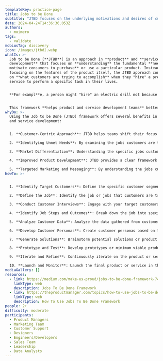 ```yaml
---
templateKey: practice-page
title: Jobs to be Done
subtitle: "JTBD focuses on the underlying motivations and desires of customers.. "
date: 2024-04-24T14:36:36.053Z
authors:
  - moimero
tags:
  - validate
mobiusTag: discovery
icon: /images/jtbd2.webp
whatIs: >-
  Job to be Done (**JTBD**) is an approach in **product** and **service
  development** that focuses on **understanding** the fundamental **needs that
  motivate consumers to purchase** or use a particular product. Instead of
  focusing on the features of the product itself, the JTBD approach concentrates
  on **what customers are trying to accomplish** when they "hire" a product or
  service to perform a specific task in their lives.


  **For exampl**e, a person might "hire" an electric drill not because they want a drill, but because they need to make holes in the wall to hang a picture. In this sense, the job the customer needs to get done is hanging a picture, and the drill is simply a tool that helps them accomplish that job.


  This framework **helps product and service development teams** better understand customer needs and motivations, which in turn can inform more effective decisions in design, marketing, and product development.
whyDo: >-
  Using the Job to be Done (JTBD) framework offers several benefits in product
  and service development:


  1. **Customer-Centric Approach**: JTBD helps teams shift their focus from product features to understanding what customers are trying to achieve. By understanding the underlying motivations of customers, teams can create products and services that truly address their needs.

  2. **Identifying Unmet Needs**: By examining the jobs customers are trying to get done, teams can uncover unmet needs or pain points in the market. This allows for the development of innovative solutions that fill gaps in the current offerings.

  3. **Market Differentiation**: Understanding the specific jobs customers are trying to accomplish can help differentiate products and services in the market. By focusing on unique aspects of the job, teams can create offerings that stand out from competitors.

  4. **Improved Product Development**: JTBD provides a clear framework for making product development decisions. Teams can prioritize features and enhancements based on how well they help customers complete the job at hand, leading to more effective product development.

  5. **Targeted Marketing and Messaging**: By understanding the jobs customers are trying to accomplish, teams can tailor their marketing and messaging to resonate with customers' motivations. This leads to more effective communication and increased customer engagement.
howTo: >-
  

  1. **Identify Target Customers**: Define the specific customer segment or market you want to focus on. This could involve demographic factors, psychographic characteristics, or specific industries.

  2. **Define the Job**: Identify the job or jobs that customers are trying to accomplish within your chosen market segment. A job is the fundamental task or goal that customers are trying to achieve. It's essential to define jobs in clear and specific terms.

  3. **Conduct Customer Interviews**: Engage with your target customers through interviews or surveys to understand the context of the job. Ask open-ended questions to uncover the challenges, frustrations, and desired outcomes associated with completing the job. Focus on understanding the circumstances that lead customers to "hire" a product or service to get the job done.

  4. **Identify Job Steps and Outcomes**: Break down the job into specific steps or actions that customers take to complete it. Also, identify the desired outcomes or goals that customers aim to achieve by completing the job successfully. This helps in understanding the customer journey and the points where they may encounter obstacles or inefficiencies.

  5. **Analyze Customer Data**: Analyze the data gathered from customer interviews to identify patterns, themes, and insights related to the jobs and associated needs. Look for common pain points, unmet needs, and opportunities for improvement.

  6. **Develop Customer Personas**: Create customer personas based on the insights gathered from the interviews and data analysis. Personas represent fictional characters that embody the characteristics, goals, and challenges of your target customers. Use personas to empathize with customers and guide decision-making throughout the product development process.

  7. **Generate Solutions**: Brainstorm potential solutions or product concepts that address the identified jobs and customer needs. Focus on creating solutions that provide clear value propositions and alleviate pain points associated with completing the job.

  8. **Prototype and Test**: Develop prototypes or minimum viable products (MVPs) based on the selected solutions. Test these prototypes with real customers to gather feedback and validate assumptions. Iterate on the prototypes based on the feedback received to refine the solutions further.

  9. **Iterate and Refine**: Continuously iterate on the product or service based on customer feedback and market insights. Use an iterative approach to refine the offering, improve usability, and address any emerging needs or challenges.

  10. **Launch and Monitor**: Launch the final product or service in the market and monitor its performance closely. Gather data on customer usage, satisfaction, and outcomes to assess the product's impact and identify opportunities for optimization or expansion.
mediaGallery: []
resources:
  - link: https://medium.com/make-us-proud/jobs-to-be-done-framework-748c761797a8
    linkType: web
    description: Jobs To Be Done Framework
  - link: https://theproductmanager.com/topics/how-to-use-jobs-to-be-done-framework-a-guide-for-product-managers/
    linkType: web
    description: How To Use Jobs To Be Done Framework
people: 2+
difficulty: moderate
participants:
  - Product Managers
  - Marketing Team
  - Customer Support
  - Designers
  - Engineers/Developers
  - Sales Team
  - Leadership
  - Data Analysts
---
```

